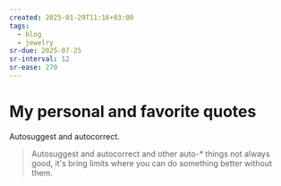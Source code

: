 ```yaml
---
created: 2025-01-29T11:16+03:00
tags:
  - blog
  - jewelry
sr-due: 2025-07-25
sr-interval: 12
sr-ease: 270
---
```


# My personal and favorite quotes

Autosuggest and autocorrect.
<br class="f">
> Autosuggest and autocorrect and other auto-* things not always good, it's bring limits where you can do something better without them. <!--SR:!2025-07-21,8,250-->
